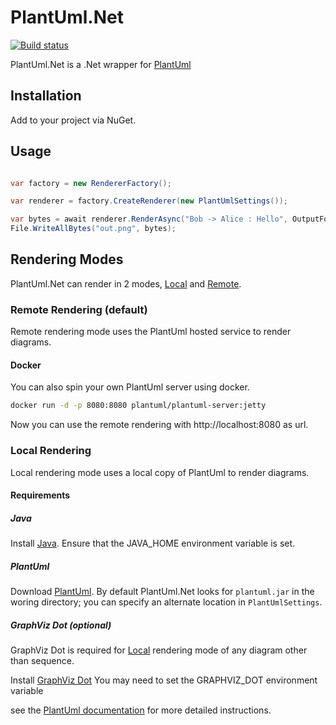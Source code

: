 # PlantUml.Net
[![Build status](https://ci.appveyor.com/api/projects/status/228llgqqagi9kutg?svg=true)](https://ci.appveyor.com/project/KevReed/plantuml-net)

PlantUml.Net is a .Net wrapper for [PlantUml](http://plantuml.com/)

## Installation

Add to your project via NuGet.

## Usage

```csharp

var factory = new RendererFactory();

var renderer = factory.CreateRenderer(new PlantUmlSettings());

var bytes = await renderer.RenderAsync("Bob -> Alice : Hello", OutputFormat.Png);
File.WriteAllBytes("out.png", bytes);

```

## Rendering Modes

PlantUml.Net can render in 2 modes, [Local](#Local) and [Remote](#Remote).

### Remote Rendering (default)

Remote rendering mode uses the PlantUml hosted service to render diagrams.

#### Docker

You can also spin your own PlantUml server using docker.

```bash
docker run -d -p 8080:8080 plantuml/plantuml-server:jetty
```

Now you can use the remote rendering with http://localhost:8080 as url.

### Local Rendering

Local rendering mode uses a local copy of PlantUml to render diagrams.

#### Requirements

##### Java

Install [Java](https://java.com/en/download/).
Ensure that the JAVA_HOME environment variable is set.

##### PlantUml

Download [PlantUml](http://plantuml.com/download).
By default PlantUml.Net looks for `plantuml.jar` in the woring directory; you can specify an alternate location in `PlantUmlSettings`.

##### GraphViz Dot (optional)

GraphViz Dot is required for [Local](#Local) rendering mode of any diagram other than sequence.

Install [GraphViz Dot](https://graphviz.gitlab.io/download/)
You may need to set the GRAPHVIZ_DOT environment variable

see the [PlantUml documentation](http://plantuml.com/graphviz-dot) for more detailed instructions.
